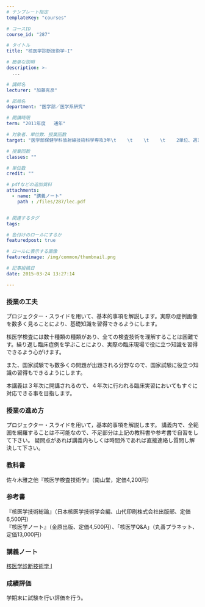 ```yaml
---
# テンプレート指定
templateKey: "courses"

# コースID
course_id: "287"

# タイトル
title: "核医学診断技術学-I"

# 簡単な説明
description: >-
  ...

# 講師名
lecturer: "加藤克彦"

# 部局名
department: "医学部／医学系研究"

# 開講時限
term: "2011年度	通年"

# 対象者、単位数、授業回数
target: "医学部保健学科放射線技術科学専攻3年\t    \t    \t    \t    2単位、週1回全15回（前期7回、後期8回）"

# 授業回数
classes: ""

# 単位数
credit: ""

# pdfなどの追加資料
attachments: 
  - name: "講義ノート" 
    path : /files/287/lec.pdf


# 関連するタグ
tags:

# 色付けのロールにするか
featuredpost: true

# ロールに表示する画像
featuredimage: /img/common/thumbnail.png

# 記事投稿日
date: 2015-03-24 13:27:14

---
```


### 授業の工夫

プロジェクター・スライドを用いて、基本的事項を解説します。実際の症例画像を数多く見ることにより、基礎知識を習得できるようにします。 

核医学検査には数十種類の種類があり、全ての検査技術を理解することは困難です。繰り返し臨床症例を学ぶことにより、実際の臨床現場で役に立つ知識を習得できるよう心がけます。 

また、国家試験でも数多くの問題が出題される分野なので、国家試験に役立つ知識の習得もできるようにします。 

本講義は３年次に開講されるので、４年次に行われる臨床実習においてもすぐに対応できる事を目指します。

### 授業の進め方

プロジェクター・スライドを用いて，基本的事項を解説します。 講義内で、全範囲を網羅することは不可能なので、不足部分は上記の教科書や参考書で自習をして下さい。 疑問点があれば講義内もしくは時間外であれば直接連絡し質問し解決して下さい。 

### 教科書

佐々木雅之他『核医学検査技術学』（南山堂，定価4,200円） 

### 参考書

『核医学技術総論』（日本核医学技術学会編、山代印刷株式会社出版部、定価6,500円）  
『核医学ノート』（金原出版、定価4,500円）、「核医学Q&A」（丸善プラネット、定価13,000円）

### 講義ノート


[核医学診断技術学 I ](/files/287/lec.pdf) 

### 成績評価

学期末に試験を行い評価を行う。
